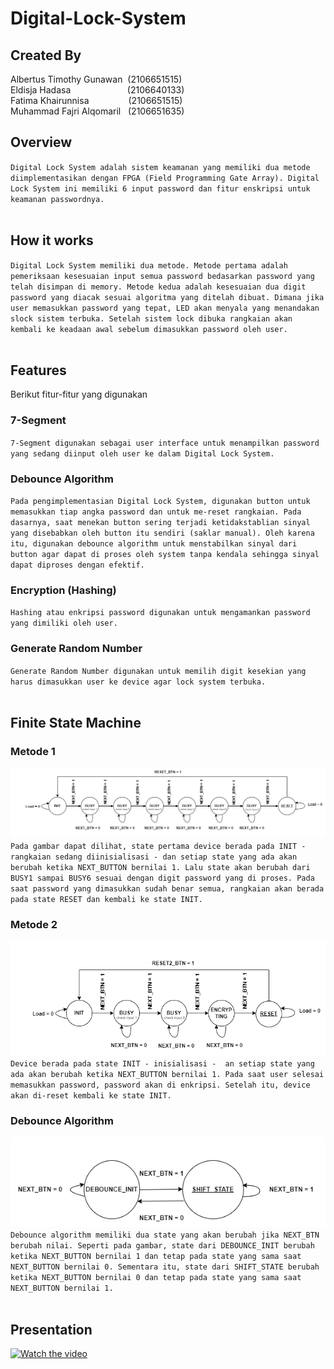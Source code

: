 # Digital-Lock-System


## Created By

Albertus Timothy Gunawan &nbsp;(2106651515)</br>
Eldisja Hadasa &nbsp;&nbsp;&nbsp;&nbsp;&nbsp;&nbsp;&nbsp;&nbsp;&nbsp;&nbsp;&nbsp;&nbsp;&nbsp;&nbsp;&nbsp;&nbsp;&nbsp;&nbsp;&nbsp;&nbsp;&nbsp;&nbsp;(2106640133)</br>
Fatima Khairunnisa &nbsp;&nbsp;&nbsp;&nbsp;&nbsp;&nbsp;&nbsp;&nbsp;&nbsp;&nbsp;&nbsp;&nbsp;&nbsp;&nbsp;&nbsp;(2106651515)</br>
Muhammad Fajri Alqomaril &nbsp;&nbsp;(2106651635) </br>


## Overview
`Digital Lock System adalah sistem keamanan yang memiliki dua metode diimplementasikan dengan FPGA (Field Programming Gate Array). Digital Lock System ini memiliki 6 input password dan fitur enskripsi untuk keamanan passwordnya. `
</br>
</br>

## How it works
`Digital Lock System memiliki dua metode. Metode pertama adalah pemeriksaan kesesuaian input semua password bedasarkan password yang telah disimpan di memory. Metode kedua adalah kesesuaian dua digit password yang diacak sesuai algoritma yang ditelah dibuat. Dimana jika user memasukkan password yang tepat, LED akan menyala yang menandakan slock sistem terbuka. Setelah sistem lock dibuka rangkaian akan kembali ke keadaan awal sebelum dimasukkan password oleh user.`
</br>
</br>

## Features
Berikut fitur-fitur yang digunakan


### 7-Segment
`7-Segment digunakan sebagai user interface untuk menampilkan password yang sedang diinput oleh user ke dalam Digital Lock System.`
</br>

### Debounce Algorithm
`Pada pengimplementasian Digital Lock System, digunakan button untuk memasukkan tiap angka password dan untuk me-reset rangkaian. Pada dasarnya, saat menekan button sering terjadi ketidakstablian sinyal yang disebabkan oleh button itu sendiri (saklar manual). Oleh karena itu, digunakan debounce algorithm untuk menstabilkan sinyal dari button agar dapat di proses oleh system tanpa kendala sehingga sinyal dapat diproses dengan efektif.`
</br>

### Encryption (Hashing)
`Hashing atau enkripsi password digunakan untuk mengamankan password yang dimiliki oleh user. `
</br>

### Generate Random Number
`Generate Random Number digunakan untuk memilih digit kesekian yang harus dimasukkan user ke device agar lock system terbuka.`
</br>
</br>

## Finite State Machine

### Metode 1
![FSM Metode 1](FSM_1.png)</br>
`Pada gambar dapat dilihat, state pertama device berada pada INIT - rangkaian sedang diinisialisasi - dan setiap state yang ada akan berubah ketika NEXT_BUTTON bernilai 1. Lalu state akan berubah dari BUSY1 sampai BUSY6 sesuai dengan digit password yang di proses. Pada saat password yang dimasukkan sudah benar semua, rangkaian akan berada pada state RESET dan kembali ke state INIT.`
</br>

### Metode 2
![FSM Metode 2](FSM_2.png)</br>
`Device berada pada state INIT - inisialisasi -  an setiap state yang ada akan berubah ketika NEXT_BUTTON bernilai 1. Pada saat user selesai memasukkan password, password akan di enkripsi. Setelah itu, device akan di-reset kembali ke state INIT.`
</br>

### Debounce Algorithm
![alt text](FSM_3.png)</br>
`Debounce algorithm memiliki dua state yang akan berubah jika NEXT_BTN berubah nilai. Seperti pada gambar, state dari DEBOUNCE_INIT berubah ketika NEXT_BUTTON bernilai 1 dan tetap pada state yang sama saat NEXT_BUTTON bernilai 0. Sementara itu, state dari SHIFT_STATE berubah ketika NEXT_BUTTON bernilai 0 dan tetap pada state yang sama saat NEXT_BUTTON bernilai 1. `
</br>
</br>
## Presentation
[![Watch the video](https://github.com/Eldisja/Digital-Lock-System/blob/main/Presentasi_Digital_Lock_System.png)](https://youtu.be/vt5fpE0bzSY)